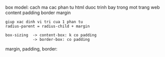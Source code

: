 box model:
    cach ma cac phan tu html duoc trinh bay trong mot trang web
        content
        padding
        border
        margin

    giup xac dinh vi tri cua 1 phan tu
    radius-parent = radius-child + margin

    box-sizing  -> content-box: k co padding
                -> border-box: co padding

    

margin, padding, border: